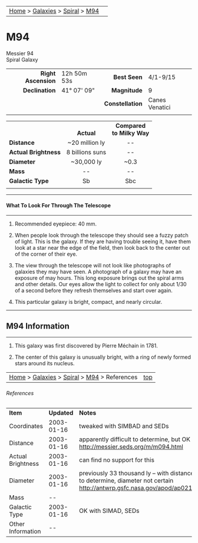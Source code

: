 <script src="../../js/whatsup.js"></script>
<script type="text/javascript">
	var objectName ="M94"
	var objectDesc ="Spiral Galaxy<br/>in the Constellation<br/>Canes Venatici"
	var objectImage="m94.jpg"
</script>

|    |    |
|:---|---:|
|[Home](/notes/#object-notes) > [Galaxies](/notes/#galaxies) > [Spiral](../!spiral-galaxy-info) > [M94](#m94)| <div id=whatsup></div> |

# M94

Messier 94<br/>
Spiral Galaxy

|   |   |   |   |
|--:|:--|--:|:--|
|**Right Ascension**|12h 50m 53s|**Best Seen**|4/1-9/15|
|**Declination**|41&deg; 07' 09"	|**Magnitude**|9|
|   |   |**Constellation**|Canes Venatici|
|   |   |   |   |

|  |  |  |
|---|:--:|:--:|
|  |<br/>**Actual**|**Compared<br/>to Milky Way**|
|**Distance**|~20 million ly|--|
|**Actual Brightness**|8 billions suns|--|
|**Diameter**|~30,000 ly|~0.3|
|**Mass**|--|--|
|**Galactic Type**|Sb|Sbc|
|  |  |  |

---

#### What To Look For Through The Telescope

---

1.	Recommended eyepiece: 40 mm.

2.	When people look through the telescope they should see a fuzzy patch of light.  This is the galaxy.  If they are having trouble seeing it, have them look at a star near the edge of the field, then look back to the center out of the corner of their eye.

3.	The view through the telescope will not look like photographs of galaxies they may have seen.  A photograph of a galaxy may have an exposure of may hours.  This long exposure brings out the spiral arms and other details.  Our eyes allow the light to collect for only about 1/30 of a second before they refresh themselves and start over again.

4.	This particular galaxy is bright, compact, and nearly circular.

---

## M94 Information

---

1.	This galaxy was first discovered by Pierre Méchain in 1781.

2.	The center of this galaxy is unusually bright, with a ring of newly formed stars around its nucleus.

|    |    |
|:---|---:|
|[Home](/notes/#object-notes) > [Galaxies](/notes/#galaxies) > [Spiral](../!spiral-galaxy-info) > [M94](#m94) > References|[top](#m94)|

###### References

|   |   |   |
|---|---|---|
|**Item**|**Updated**|**Notes**|
|Coordinates|2003-01-16|tweaked with SIMBAD and SEDs|
|Distance|2003-01-16|apparently difficult to determine, but OK with  <http://messier.seds.org/m/m094.html>|
|Actual Brightness|2003-01-16|can find no support for this|
|Diameter|2003-01-16|previously 33 thousand ly – with distance difficult to determine, diameter not certain <http://antwrp.gsfc.nasa.gov/apod/ap021121.html>
|Mass|--|  |
|Galactic Type|2003-01-16|OK with SIMAD, SEDs|
|Other Information|--|  |
